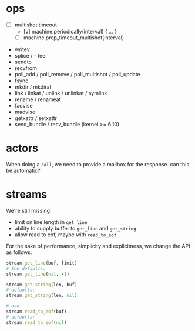 # ops

- [ ] multishot timeout
  - [v] machine.periodically(interval) { ... }
  - [ ] machine.prep_timeout_multishot(interval)

- writev
- splice / - tee
- sendto
- recvfrom
- poll_add / poll_remove / poll_multishot / poll_update
- fsync
- mkdir / mkdirat
- link / linkat / unlink / unlinkat / symlink
- rename / renameat
- fadvise
- madvise
- getxattr / setxattr
- send_bundle / recv_bundle (kernel >= 6.10)

# actors

When doing a `call`, we need to provide a mailbox for the response. can this be
automatic?

# streams

We're still missing:

- limit on line length in `get_line`
- ability to supply buffer to `get_line` and `get_string`
- allow read to eof, maybe with `read_to_eof`

For the sake of performance, simplicity and explicitness, we change the API as follows:

```ruby
stream.get_line(buf, limit)
# the defaults:
stream.get_line(nil, -1)

stream.get_string(len, buf)
# defaults:
stream.get_string(len, nil)

# and
stream.read_to_eof(buf)
# defaults:
stream.read_to_eof(nil)
```
